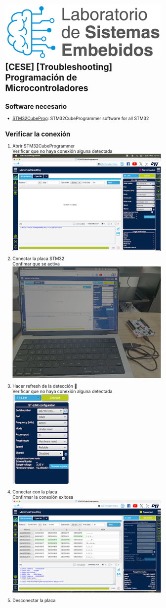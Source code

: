 # ![logo](images/lse-logo.png) [CESE] [Troubleshooting] Programación de Microcontroladores

## Software necesario

- [STM32CubeProg](https://www.st.com/en/development-tools/stm32cubeprog.html): STM32CubeProgrammer software for all STM32

## Verificar la conexión

1. Abrir STM32CubeProgrammer  
Verificar que no haya conexión alguna detectada
![1.1](images/stm32-connect-1.png)

2. Conectar la placa STM32  
Confimar que se activa
![1.2](images/stm32-connect-2.png)

3. Hacer refresh de la detección 🔄  
Verificar que no haya conexión alguna detectada
![1.3](images/stm32-connect-3.png)

4. Conectar con la placa  
Confirmar la conexión exitosa
![1.4](images/stm32-connect-4.png)

5. Desconectar la placa
